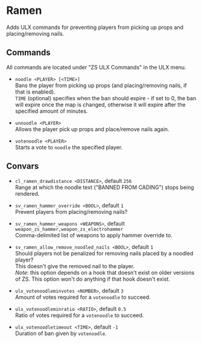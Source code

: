 # Ramen

Adds ULX commands for preventing players from picking up props and placing/removing nails.

## Commands

All commands are located under "ZS ULX Commands" in the ULX menu.

- `noodle <PLAYER> [<TIME>]`  
	Bans the player from picking up props (and placing/removing nails, if that is enabled).  
	`TIME` (optional) specifies when the ban should expire -
	if set to 0, the ban will expire once the map is changed,
	otherwise it will expire after the specified amount of minutes.

- `unnoodle <PLAYER>`  
	Allows the player pick up props and place/remove nails again.

- `votenoodle <PLAYER>`  
	Starts a vote to `noodle` the specified player.

## Convars

- `cl_ramen_drawdistance <DISTANCE>`, default `256`  
	Range at which the noodle text ("BANNED FROM CADING") stops being rendered.

- `sv_ramen_hammer_override <BOOL>`, default `1`  
	Prevent players from placing/removing nails?

- `sv_ramen_hammer_weapons <WEAPONS>`, default `weapon_zs_hammer,weapon_zs_electrohammer`  
	Comma-delimited list of weapons to apply hammer override to.

- `sv_ramen_allow_remove_noodled_nails <BOOL>`, default `1`  
	Should players not be penalized for removing nails placed by a noodled player?  
	This doesn't give the removed nail to the player.  
	*Note*: this option depends on a hook that doesn't exist on older versions of ZS. This option won't do anything if that hook doesn't exist.

- `ulx_votenoodleminvotes <NUMBER>`, default `3`  
	Amount of votes required for a `votenoodle` to succeed.

- `ulx_votenoodleminratio <RATIO>`, default `0.5`  
	Ratio of votes required for a `votenoodle` to succeed.

- `ulx_votenoodletimeout <TIME>`, default `-1`  
	Duration of ban given by `votenoodle`.
